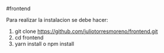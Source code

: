 #frontend

Para realizar la instalacion se debe hacer:

1. git clone https://github.com/juliotorresmoreno/frontend.git
2. cd frontend
3. yarn install o npm install
